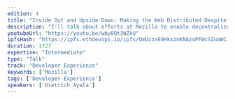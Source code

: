 ```yaml
---
edition: 4
title: "Inside Out and Upside Down: Making the Web Distributed Despite Itself"
description: "I'll talk about efforts at Mozilla to enable decentralized and distributed web applications, how the success of the web is one of the biggest challenges to changing it, and share lessons we've learned shipping open source software to hundreds of millions of people worldwide."
youtubeUrl: "https://youtu.be/wby8Qt3WZkU"
ipfsHash: "https://ipfs.ethdevops.io/ipfs/QmUzzxE9HkxznKNAzoPFWcSZuaWCJrLWYsaVt9NQ3U7JTe?filename=Inside_Out_and_Upside_Down_-_Making_the_Web_Distributed_Despite_Itself_by_Dietrich_Ayala_Devcon4-wby8Qt3WZkU.mp4"
duration: 1727
expertise: "Intermediate"
type: "Talk"
track: "Developer Experience"
keywords: ['Mozilla']
tags: ['Developer Experience']
speakers: ['Dietrich Ayala']
---
```

